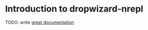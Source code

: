 # Introduction to dropwizard-nrepl

TODO: write [great documentation](http://jacobian.org/writing/great-documentation/what-to-write/)
